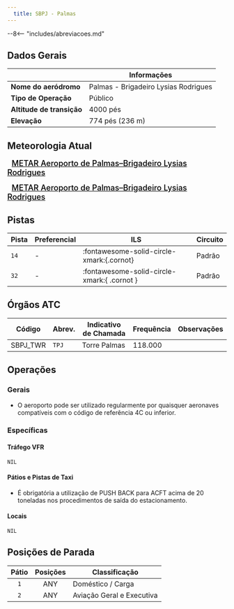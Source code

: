 ```yaml
---
  title: SBPJ - Palmas
---
```


--8<-- "includes/abreviacoes.md"

## Dados Gerais

|                              | Informações                          |
|------------------------------|--------------------------------------|
| **Nome do aeródromo**        | Palmas - Brigadeiro Lysias Rodrigues |
| **Tipo de Operação**         | Público                              |
| **Altitude de transição**    | 4000 pés                             |
| **Elevação**                 | 774 pés (236 m)                      |

## Meteorologia Atual

<a href="https://metar-taf.com/pt/SBPJ" target="_blank" id="metartaf-LkzIl7SM"  style="font-size:18px; font-weight:500; color:#000; width:300px; height:435px; display:var(--show-dark); background-color: var(--md-default-bg-color); padding: 10px; margin: 0 0px 0.5em;">METAR Aeroporto de Palmas–Brigadeiro Lysias Rodrigues</a>
<script async defer crossorigin="anonymous" src="https://metar-taf.com/pt/embed-js/SBPJ?u=56997&bg_color=182061&qnh=hPa&rh=rh&target=LkzIl7SM"></script>
<a href="https://metar-taf.com/pt/SBPJ" target="_blank" id="metartaf-LkzIl7SN" style="font-size:18px; font-weight:500; color:#000; width:300px; height:435px; display:var(--show-light); background-color: var(--md-default-bg-color); padding: 10px; margin: 0 0px 0.5em;">METAR Aeroporto de Palmas–Brigadeiro Lysias Rodrigues</a>
<script async defer crossorigin="anonymous" src="https://metar-taf.com/pt/embed-js/SBPJ?u=56997&qnh=hPa&rh=rh&target=LkzIl7SN"></script>

## Pistas

| Pista | Preferencial  | ILS                                         | Circuito   |
|-------|---------------|---------------------------------------------|------------|
| `14`  | -             | :fontawesome-solid-circle-xmark:{.cornot}   | Padrão     |
| `32`  | -             | :fontawesome-solid-circle-xmark:{ .cornot } | Padrão     | 

## Órgãos ATC

| Código     | Abrev. | Indicativo de Chamada | Frequência | Observações |
| ---------- | ------ | --------------------- | ---------- | ----------- |
| SBPJ_TWR   | `TPJ`  | Torre Palmas          | 118.000    |             |

## Operações

### Gerais

- O aeroporto pode ser utilizado regularmente por quaisquer aeronaves compatíveis com o código de referência 4C ou inferior.

### Específicas

#### Tráfego VFR

`NIL`

#### Pátios e Pistas de Taxi

- É obrigatória a utilização de PUSH BACK para ACFT acima de 20 toneladas nos procedimentos de saída do estacionamento.

#### Locais

`NIL`

## Posições de Parada

| Pátio     | Posições  | Classificação                     |
|:---------:|:---------:|-----------------------------------|
| `1`       | ANY       | Doméstico / Carga                 |
| `2`       | ANY       | Aviação Geral e Executiva         |